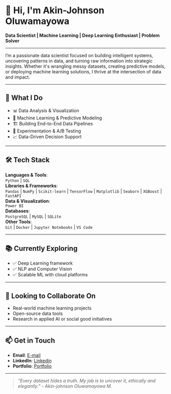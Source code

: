 # 👋 Hi, I'm Akin-Johnson Oluwamayowa

**Data Scientist | Machine Learning | Deep Learning Enthusiast | Problem Solver**

---

I’m a passionate data scientist focused on building intelligent systems, uncovering patterns in data, and turning raw information into strategic insights. Whether it's wrangling messy datasets, creating predictive models, or deploying machine learning solutions, I thrive at the intersection of data and impact.

---

## 🚀 What I Do

- 📊 Data Analysis & Visualization  
- 🧠 Machine Learning & Predictive Modeling  
- 🏗️ Building End-to-End Data Pipelines    
- 🧪 Experimentation & A/B Testing  
- 📈 Data-Driven Decision Support

---

## 🛠️ Tech Stack

**Languages & Tools**:  
`Python` | `SQL`   
**Libraries & Frameworks**:  
`Pandas` | `NumPy` | `Scikit-learn` | `TensorFlow` | `Matplotlib` | `Seaborn` | `XGBoost` | `FastAPI`  
**Data & Visualization**:  
`Power BI`  
**Databases**:  
`PostgreSQL` | `MySQL` | `SQLite`  
**Other Tools**:  
`Git` | `Docker` | `Jupyter Notebooks` | `VS Code`

---

## 📚 Currently Exploring

- ✅ Deep Learning framework   
- ✅ NLP and Computer Vision  
- ✅ Scalable ML with cloud platforms  

---

## 🤝 Looking to Collaborate On

- Real-world machine learning projects  
- Open-source data tools  
- Research in applied AI or social good initiatives  

---

## 📫 Get in Touch

- **Email**: [E-mail](akinjohnson06@gmail.com)
- **LinkedIn**: [Linkedin](https://linkedin.com/in/akinjohnson06)  
- **Portfolio**: [Portfolio](https://linktr.ee/akinjohnson)

---

> _“Every dataset hides a truth. My job is to uncover it, ethically and elegantly.” - Akin-johnson Oluwamayowa M._

